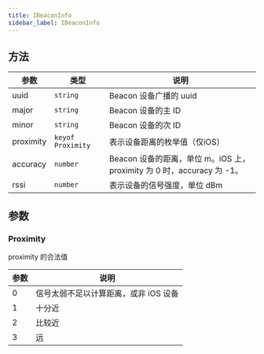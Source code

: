 ```yaml
---
title: IBeaconInfo
sidebar_label: IBeaconInfo
---
```


## 方法

| 参数 | 类型 | 说明 |
| --- | --- | --- |
| uuid | `string` | Beacon 设备广播的 uuid |
| major | `string` | Beacon 设备的主 ID |
| minor | `string` | Beacon 设备的次 ID |
| proximity | `keyof Proximity` | 表示设备距离的枚举值（仅iOS） |
| accuracy | `number` | Beacon 设备的距离，单位 m。iOS 上，proximity 为 0 时，accuracy 为 -1。 |
| rssi | `number` | 表示设备的信号强度，单位 dBm |

## 参数

### Proximity

proximity 的合法值

| 参数 | 说明 |
| --- | --- |
| 0 | 信号太弱不足以计算距离，或非 iOS 设备 |
| 1 | 十分近 |
| 2 | 比较近 |
| 3 | 远 |
